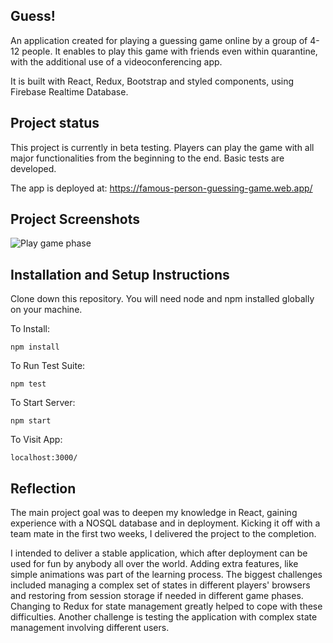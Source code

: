 
## Guess!

An application created for playing a guessing game online by a group of 4-12 people. It enables to play this game with friends even within quarantine, with the additional use of a videoconferencing app. 

It is built with React, Redux, Bootstrap and styled components, using Firebase Realtime Database. 

## Project status

This project is currently in beta testing. Players can play the game with all major functionalities from the beginning to the end. Basic tests are developed. 

The app is deployed at: https://famous-person-guessing-game.web.app/ 

## Project Screenshots

![Play game phase](/../master/src/static/screenShot2.jpg?raw=true "Play game")

## Installation and Setup Instructions

Clone down this repository. You will need node and npm installed globally on your machine.

To Install:

`npm install`  

To Run Test Suite:  

`npm test`  

To Start Server:

`npm start`  

To Visit App:

`localhost:3000/`

## Reflection
      
The main project goal was to deepen my knowledge in React, gaining experience with a NOSQL database and in deployment. Kicking it off with a team mate in the first two weeks, I delivered the project to the completion. 

I intended to deliver a stable application, which after deployment can be used for fun by anybody all over the world. Adding extra features, like simple animations was part of the learning process. The biggest challenges included managing a complex set of states in different players' browsers and restoring from session storage if needed in different game phases. Changing to Redux for state management greatly helped to cope with these difficulties. Another challenge is testing the application with complex state management involving different users. 

